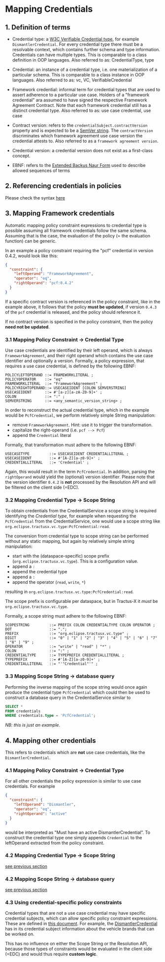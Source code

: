# Mapping Credentials

## 1. Definition of terms

- Credential type: a [W3C Verifiable Credential type](https://w3c.github.io/vc-data-model/#types), for
  example `DismantlerCredential`. For every credential type there must be a resolvable context, which contains further
  schema and type information. Credentials can have multiple types. This is comparable to a class definition in OOP
  languages. Also referred to as: CredentialType, type

- Credential: an instance of a credential type, i.e. one materialization of a particular schema. This is comparable to a
  class instance in OOP languages. Also referred to as: vc, VC, VerifiableCredential

- Framework credential: informal term for credential types that are used to assert adherence to a particular use case.
  Holders of a "framework credential" ara assumed to have signed the respective Framework Agreement Contract. Note that
  each framework credential still has a distinct credential type. Also referred to as: use case credential, use case

- Contract version: refers to the `credentialSubject.contractVersion` property and is expected to be
  a [SemVer string](https://semver.org/). The `contractVersion` discriminates which framework agreement use case version
  the credential attests to. Also referred to as a `framework agreement version`.

- Credential version: a credential version does not exist as a first-class concept.

- EBNF: refers to the [Extended Backus Naur Form](https://www.cl.cam.ac.uk/~mgk25/iso-14977.pdf) used to describe
  allowed sequences of terms

## 2. Referencing credentials in policies

Please check the syntax [here](./policy.definitions.md)

## 3. Mapping Framework credentials

Automatic mapping policy constraint expressions to credential type is possible assuming all framework credentials follow
the same schema. Assuming that is the case, the evaluation of the policy (= the evaluation function) can be generic.

In an example a policy constraint requiring the "pcf" credential in version 0.4.2, would look like this:

```json
{
  "constraint": {
    "leftOperand": "FrameworkAgreement",
    "operator": "eq",
    "rightOperand": "pcf:0.4.2"
  }
}
```

If a specific contract version is referenced in the policy constraint, like in the example above, it follows that the
policy **must be updated**, if version `0.4.3` of the `pcf` credential is released, and the policy should reference it.

If no contract version is specified in the policy constraint, then the policy **need not be updated**.

### 3.1 Mapping Policy Constraint -> Credential Type

Use case credentials are identified by their left operand, which is always `FrameworkAgreement`, and their right operand 
which contains the use case identifier and optionally a version.
Formally, a policy expression, that requires a use case credential, is defined by the following EBNF:

```ebnf
POLICYLEFTOPERAND ::= FRAMEWORKLITERAL ;
POLICYOPERATOR    ::= "eq"
FRAMEWORKLITERAL  ::= "FrameworkAgreement" ;
POLICYRIGHTOPERAND::= USECASEIDENT [COLON SEMVERSTRING]
USECASEIDENT      ::= #'[a-z][a-zA-Z0-9]+' ;
COLON             ::= ":" ;
SEMVERSTRING      ::= <any_semantic_version_string> ;
```


In order to reconstruct the actual credential type, which in the example would be `PcfCredential`, we perform relatively
simple String manipulation:

- remove `FrameworkAgreement`. Hint: use it to trigger the transformation.
- capitalize the right-operand (i.e. `pcf --> Pcf`)
- append the `Credential` literal

Formally, that transformation must adhere to the following EBNF:

```ebnf
USECASETYPE         ::= USECASEIDENT CREDENTIALLITERAL ;
USECASEIDENT        ::= #'[A-Z][a-z0-9]+' ;
CREDENTIALLITERAL   ::= 'Credential' ;
```

Again, this would result in the term `PcfCredential`. In addition, parsing the `rightOperand` would yield the (optional)
version identifier. Please note that the version identifier `0.4.2` is **not** processed by the Resolution API and will
be filtered on the client side (=EDC).

### 3.2 Mapping Credential Type -> Scope String

To obtain credentials from the CredentialService a scope string is required identifying the _Credential type_, for
example when requesting the `PcfCredential` from the CredentialService, one would use a scope string like
`org.eclipse.tractusx.vc.type:PcfCredential:read`.

The conversion from credential type to scope string can be performed without any static mapping, but again by
relatively simple string manipulation:

- start with the (dataspace-specific) scope prefix (`org.eclipse.tractusx.vc.type`). This is a configuration value.
- append a `:`
- append the credential type
- append a `:`
- append the operator (`read`, `write`, `*`)

resulting in `org.eclipse.tractusx.vc.type:PcfCredential:read`.

The scope prefix is configurable per dataspace, but in Tractus-X it *must* be `org.eclipse.tractusx.vc.type`.

Formally, a scope string must adhere to the following EBNF:

```ebnf
SCOPESTRING         ::= PREFIX COLON CREDENTIALTYPE COLON OPERATOR ;
DOT                 ::= ".";
PREFIX              ::= "org.eclipse.tractusx.vc.type" ;
DIGIT               ::= "0" | "1" | "2" | "3" | "4" | "5" | "6" | "7" | "8" | "9" ;
OPERATOR            ::= "write" | "read" | "*" ;
COLON               ::= ":" ;
CREDENTIALTYPE      ::= TYPEPREFIX CREDENTIALLITERAL ;
TYPEPREFIX          ::= #'[A-Z][a-z0-9]+' ;
CREDENTIALLITERAL   ::= "'"Credential"'" ;
```

### 3.3 Mapping Scope String -> database query

Performing the inverse mapping of the scope string would once again produce the credential type `PcfCredential` which
could then be used to construct a database query in the CredentialService similar to

```sql
SELECT *
FROM credentials
WHERE credentials.type = 'PcfCredential';
```

*NB: this is just an example*.

## 4. Mapping other credentials

This refers to credentials which are **not** use case credentials, like the `DismantlerCredential`.

### 4.1 Mapping Policy Constraint -> Credential Type

For all other credentials the policy expression is similar to use case credentials. For example

```json
{
  "constraint": {
    "leftOperand": "Dismantler",
    "operator": "eq",
    "rightOperand": "active"
  }
}
```

would be interpreted as "Must have an active DismantlerCredential". To construct the credential type one simply
appends `Credential` to the leftOperand extracted from the policy constraint.

### 4.2 Mapping Credential Type -> Scope String

[see previous section](#32-mapping-credential-type---scope-string)

### 4.2 Mapping Scope String -> database query

[see previous section](#33-mapping-scope-string---database-query)

### 4.3 Using credential-specific policy constraints

Credential types that are not a use case credential may have specific credential subjects, which can allow specific
policy constraint expressions. These are defined in [this document](./policy.definitions.md). For example,
the [DismantlerCredential](../../credentials/samples/dismantler.credential.json) has in its credential subject
information about the vehicle brands that can be worked on.

This has no influence on either the Scope String or the Resolution API, because those types of constraints would be
evaluated in the client side (=EDC) and would thus require **custom logic**.

